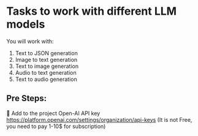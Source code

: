 # Tasks to work with different LLM models

You will work with:

1. Text to JSON generation
2. Image to text generation
3. Text to image generation
4. Audio to text generation
5. Text to audio generation

## Pre Steps:

🔑 Add to the project Open-AI API key https://platform.openai.com/settings/organization/api-keys (It is not Free, you
need to pay 1-10$ for subscription)

